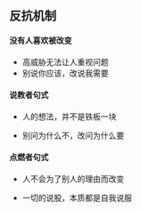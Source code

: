 ## 反抗机制

#### 没有人喜欢被改变

- 高威胁无法让人重视问题
- 别说你应该，改说我需要

#### 说教者句式

- 人的想法，并不是铁板一块

- 别问为什么不，改问为什么要

#### 点燃者句式

- 人不会为了别人的理由而改变

- 一切的说股，本质都是自我说服